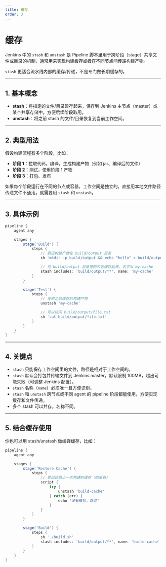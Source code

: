 ```yaml
---
title: 缓存
order: 3
---
```


# 缓存

Jenkins 中的 `stash` 和 `unstash` 是 Pipeline 脚本里用于跨阶段（stage）共享文件或目录的机制，通常用来实现构建缓存或者在不同节点间传递构建产物。

`stash` 更适合流水线内部的缓存/传递，不是专门做长期缓存的。

---

## 1. 基本概念

* **stash**：将指定的文件/目录暂存起来，保存到 Jenkins 主节点（master）或某个共享存储中，方便后续阶段取用。
* **unstash**：将之前 stash 的文件/目录恢复到当前工作空间。

---

## 2. 典型用法

假设构建流程有多个阶段，比如：

* **阶段 1**：拉取代码，编译，生成构建产物（例如 jar、编译后的文件）
* **阶段 2**：测试，使用阶段 1 产物
* **阶段 3**：打包、发布

如果每个阶段运行在不同的节点或容器，工作空间是独立的，直接用本地文件路径传递文件不通用。就需要用 `stash` 和 `unstash`。

---

## 3. 具体示例

```groovy
pipeline {
    agent any

    stages {
        stage('Build') {
            steps {
                // 假设构建产物在 build/output 目录
                sh 'mkdir -p build/output && echo "hello" > build/output/file.txt'

                // 将 build/output 目录里的内容缓存起来，名字叫 my-cache
                stash includes: 'build/output/**', name: 'my-cache'
            }
        }

        stage('Test') {
            steps {
                // 还原之前缓存的构建产物
                unstash 'my-cache'

                // 可以访问 build/output/file.txt
                sh 'cat build/output/file.txt'
            }
        }
    }
}
```

---

## 4. 关键点

* `stash` 只能保存工作空间里的文件，路径是相对于工作空间的。
* `stash` 默认会打包并传输文件到 Jenkins master，默认限制 100MB，超出可能失败（可调整 Jenkins 配置）。
* `stash` 名称（`name`）必须唯一且方便识别。
* `stash` 和 `unstash` 跨节点或不同 agent 的 pipeline 阶段都能使用，方便实现缓存和文件传递。
* 多个 stash 可以并存，名称不同。

---

## 5. 结合缓存使用

你也可以用 stash/unstash 做编译缓存，比如：

```groovy
pipeline {
    agent any

    stages {
        stage('Restore Cache') {
            steps {
                // 尝试还原上一次构建的缓存（如果有）
                script {
                    try {
                        unstash 'build-cache'
                    } catch (err) {
                        echo '没有缓存，跳过'
                    }
                }
            }
        }

        stage('Build') {
            steps {
                sh './build.sh'
                stash includes: 'build/output/**', name: 'build-cache'
            }
        }
    }
}
```

